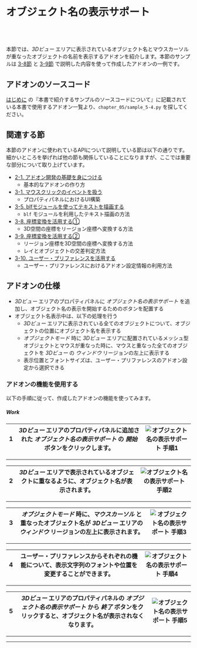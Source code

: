 <div id="sect_title_img_5_2"></div>

<div id="sect_title_text"></div>

# オブジェクト名の表示サポート

<div id="preface"></div>

###### 　

本節では、*3Dビュー* エリアに表示されているオブジェクト名とマウスカーソルが重なったオブジェクトの名前を表示するアドオンを紹介します。本節のサンプルは [3-8節](../chapter_03/08_Use_Coordinate_Transformation_1.md) と [3-9節](../chapter_03/09_Use_Coordinate_Transformation_2.md) で説明した内容を使って作成したアドオンの一例です。


## アドオンのソースコード

[はじめに](../../README.md) の『本書で紹介するサンプルのソースコードについて』に記載されている本書で使用するアドオン一覧より、```chapter_05/sample_5-4.py``` を探してください。

## 関連する節

本節のアドオンに使われているAPIについて説明している節は以下の通りです。細かいところを挙げれば他の節も関係していることになりますが、ここでは重要な部分について取り上げています。

* [2-1. アドオン開発の基礎を身につける](../chapter_02/01_Basic_of_Add-on_Development.md)
  * 基本的なアドオンの作り方
* [3-1. マウスクリックのイベントを扱う](../chapter_03/01_Handle_Mouse_Click_Event.md)
  * プロパティパネルにおけるUI構築
* [3-5. blfモジュールを使ってテキストを描画する](../chapter_03/05_Render_String_with_blf_Module.md)
  * ```blf``` モジュールを利用したテキスト描画の方法
* [3-8. 座標変換を活用する①](../chapter_03/08_Use_Coordinate_Transformation_1.md)
  * 3D空間の座標をリージョン座標へ変換する方法
* [3-9. 座標変換を活用する②](../chapter_03/09_Use_Coordinate_Transformation_2.md)
  * リージョン座標を3D空間の座標へ変換する方法
  * レイとオブジェクトの交差判定方法
* [3-10. ユーザー・プリファレンスを活用する](../chapter_03/10_Use_User_Preference.md)
  * ユーザー・プリファレンスにおけるアドオン設定情報の利用方法


## アドオンの仕様

* *3Dビュー* エリアのプロパティパネルに *オブジェクト名の表示サポート* を追加し、オブジェクト名の表示を開始するためのボタンを配置する
* オブジェクト名表示中は、以下の処理を行う
  * *3Dビュー* エリアに表示されている全てのオブジェクトについて、オブジェクトの位置にオブジェクト名を表示する
  * *オブジェクトモード* 時に *3Dビュー* エリアに配置されているメッシュ型オブジェクトとマウスが重なった時に、マウスと重なった全てのオブジェクトを *3Dビュー* の *ウィンドウ* リージョンの左上に表示する
  * 表示位置とフォントサイズは、ユーザー・プリファレンスのアドオン設定から選択できる


### アドオンの機能を使用する

以下の手順に従って、作成したアドオンの機能を使ってみます。


<div id="process_title"></div>

##### Work

<div id="process"></div>

|<div id="box">1</div>|*3Dビュー* エリアのプロパティパネルに追加された *オブジェクト名の表示サポート* の *開始* ボタンをクリックします。|![オブジェクト名の表示サポート 手順1](https://dl.dropboxusercontent.com/s/i4s2mc5h10ubntq/use_add-on_1.png "オブジェクト名の表示サポート 手順1")|
|---|---|---|

<div id="process_sep"></div>

---

<div id="process"></div>

|<div id="box">2</div>|*3Dビュー* エリアで表示されているオブジェクトに重なるように、オブジェクト名が表示されます。|![オブジェクト名の表示サポート 手順2](https://dl.dropboxusercontent.com/s/gksjey627jwapzv/use_add-on_2.png "オブジェクト名の表示サポート 手順2")|
|---|---|---|

<div id="process_sep"></div>

---

<div id="process"></div>

|<div id="box">3</div>|*オブジェクトモード* 時に、*マウスカーソル* と重なったオブジェクト名が *3Dビュー* エリアの *ウィンドウ* リージョンの左上に表示されます。|![オブジェクト名の表示サポート 手順3](https://dl.dropboxusercontent.com/s/t5d6aga6euso89d/use_add-on_3.png "オブジェクト名の表示サポート 手順3")|
|---|---|---|


<div id="process_sep"></div>

---

<div id="process"></div>

|<div id="box">4</div>|ユーザー・プリファレンスからそれぞれの機能について、表示文字列のフォントや位置を変更することができます。|![オブジェクト名の表示サポート 手順4](https://dl.dropboxusercontent.com/s/v6i66j1qpm892cr/use_add-on_4.png "オブジェクト名の表示サポート 手順4")|
|---|---|---|

<div id="process_sep"></div>

---

<div id="process"></div>

|<div id="box">5</div>|*3Dビュー* エリアのプロパティパネルの *オブジェクト名の表示サポート* から *終了* ボタンをクリックすると、オブジェクト名が表示されなくなります。|![オブジェクト名の表示サポート 手順5](https://dl.dropboxusercontent.com/s/lu6tr95ygft3k9o/use_add-on_5.png "オブジェクト名の表示サポート 手順5")|
|---|---|---|

<div id="process_sep"></div>

---

<div id="process_start_end"></div>

---
